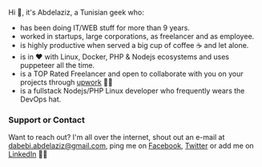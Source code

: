 Hi 👋, it's Abdelaziz, a Tunisian geek who:
- has been doing IT/WEB stuff for more than 9 years.
- worked in startups, large corporations, as freelancer and as employee.
- is highly productive when served a big cup of coffee ☕ and let alone. 
- is in ❤️ with Linux, Docker, PHP & Nodejs ecosystems and uses puppeteer all the time.
- is a TOP Rated Freelancer and open to collaborate with you on your projects through [upwork](https://www.upwork.com/freelancers/~01d23ae053d58877c2) 🤝🔥
- is a fullstack Nodejs/PHP Linux developer who frequently wears the DevOps hat.

### Support or Contact
Want to reach out? I'm all over the internet, shout out an e-mail at [dabebi.abdelaziz@gmail.com](mailto:dabebi.abdelaziz@gmail.com), ping me on [Facebook](https://www.facebook.com/fcb.simao), [Twitter](https://twitter.com/3azzouzana) or add me on [LinkedIn](https://www.linkedin.com/in/abdelazizdabebi/) 👋👋
